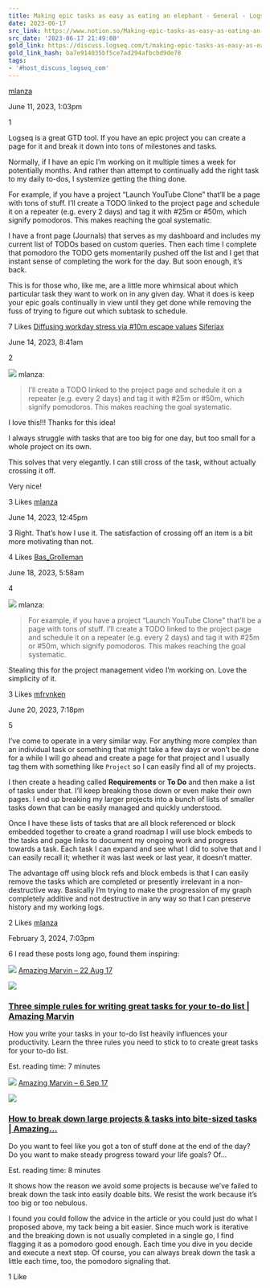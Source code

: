 ```yaml
---
title: Making epic tasks as easy as eating an elephant - General - Logseq
date: 2023-06-17
src_link: https://www.notion.so/Making-epic-tasks-as-easy-as-eating-an-elephant-General-Logseq-537835f39f5648cf963186bc0e4073c2
src_date: '2023-06-17 21:49:00'
gold_link: https://discuss.logseq.com/t/making-epic-tasks-as-easy-as-eating-an-elephant/18458
gold_link_hash: ba7e914035bf5ce7ad294afbcbd9de78
tags:
- '#host_discuss_logseq_com'
---
```



[mlanza](https://discuss.logseq.com/u/mlanza)

 June 11, 2023, 1:03pm
 
1

Logseq is a great GTD tool. If you have an epic project you can create a page for it and break it down into tons of milestones and tasks.


Normally, if I have an epic I’m working on it multiple times a week for potentially months. And rather than attempt to continually add the right task to my daily to-dos, I systemize getting the thing done.


For example, if you have a project “Launch YouTube Clone” that’ll be a page with tons of stuff. I’ll create a TODO linked to the project page and schedule it on a repeater (e.g. every 2 days) and tag it with #25m or #50m, which signify pomodoros. This makes reaching the goal systematic.


I have a front page (Journals) that serves as my dashboard and includes my current list of TODOs based on custom queries. Then each time I complete that pomodoro the TODO gets momentarily pushed off the list and I get that instant sense of completing the work for the day. But soon enough, it’s back.


This is for those who, like me, are a little more whimsical about which particular task they want to work on in any given day. What it does is keep your epic goals continually in view until they get done while removing the fuss of trying to figure out which subtask to schedule.



7 Likes
[Diffusing workday stress via #10m escape values](https://discuss.logseq.com/t/diffusing-workday-stress-via-10m-escape-values/18901)
[Siferiax](https://discuss.logseq.com/u/Siferiax)

 June 14, 2023, 8:41am
 
2


![](https://discuss.logseq.com/user_avatar/discuss.logseq.com/mlanza/40/10887_2.png) mlanza:

> I’ll create a TODO linked to the project page and schedule it on a repeater (e.g. every 2 days) and tag it with #25m or #50m, which signify pomodoros. This makes reaching the goal systematic.



I love this!!! Thanks for this idea!



I always struggle with tasks that are too big for one day, but too small for a whole project on its own.


This solves that very elegantly. I can still cross of the task, without actually crossing it off.


Very nice!


3 Likes
[mlanza](https://discuss.logseq.com/u/mlanza)

 June 14, 2023, 12:45pm
 
3
Right. That’s how I use it. The satisfaction of crossing off an item is a bit more motivating than not.


4 Likes
[Bas\_Grolleman](https://discuss.logseq.com/u/Bas_Grolleman)

 June 18, 2023, 5:58am
 
4


![](https://discuss.logseq.com/user_avatar/discuss.logseq.com/mlanza/40/10887_2.png) mlanza:

> For example, if you have a project “Launch YouTube Clone” that’ll be a page with tons of stuff. I’ll create a TODO linked to the project page and schedule it on a repeater (e.g. every 2 days) and tag it with #25m or #50m, which signify pomodoros. This makes reaching the goal systematic.



Stealing this for the project management video I’m working on. Love the simplicity of it.


3 Likes
[mfrvnken](https://discuss.logseq.com/u/mfrvnken)

 June 20, 2023, 7:18pm
 
5

I’ve come to operate in a very similar way. For anything more complex than an individual task or something that might take a few days or won’t be done for a while I will go ahead and create a page for that project and I usually tag them with something like `Project` so I can easily find all of my projects.


I then create a heading called **Requirements** or **To Do** and then make a list of tasks under that. I’ll keep breaking those down or even make their own pages. I end up breaking my larger projects into a bunch of lists of smaller tasks down that can be easily managed and quickly understood.


Once I have these lists of tasks that are all block referenced or block embedded together to create a grand roadmap I will use block embeds to the tasks and page links to document my ongoing work and progress towards a task. Each task I can expand and see what I did to solve that and I can easily recall it; whether it was last week or last year, it doesn’t matter.


The advantage off using block refs and block embeds is that I can easily remove the tasks which are completed or presently irrelevant in a non-destructive way. Basically I’m trying to make the progression of my graph completely additive and not destructive in any way so that I can preserve history and my working logs.



2 Likes
[mlanza](https://discuss.logseq.com/u/mlanza)

 February 3, 2024, 7:03pm
 
6
I read these posts long ago, found them inspiring:


![](https://discuss.logseq.com/uploads/default/original/2X/6/6d47c9fe7c1c5190a33c68f88f150ec5296d208c.png)
[Amazing Marvin – 22 Aug 17](https://blog.amazingmarvin.com/three-simple-rules-writing-great-tasks-to-do-list/ "07:05AM - 22 August 2017")

![](https://discuss.logseq.com/uploads/default/optimized/2X/4/4c2bec089c357596d1736ca770ce624fa0d1bedb_2_690x202.png)
### [Three simple rules for writing great tasks for your to-do list | Amazing Marvin](https://blog.amazingmarvin.com/three-simple-rules-writing-great-tasks-to-do-list/)


How you write your tasks in your to-do list heavily influences your productivity. Learn the three rules you need to stick to to create great tasks for your to-do list.



Est. reading time: 7 minutes






![](https://discuss.logseq.com/uploads/default/original/2X/6/6d47c9fe7c1c5190a33c68f88f150ec5296d208c.png)
[Amazing Marvin – 6 Sep 17](https://blog.amazingmarvin.com/break-large-projects-tasks-bite-sized-tasks/ "06:52PM - 06 September 2017")

![](https://discuss.logseq.com/uploads/default/optimized/2X/6/6ca1937c12894ef1a271b364715e15dc31cd7c50_2_690x202.png)
### [How to break down large projects & tasks into bite-sized tasks | Amazing...](https://blog.amazingmarvin.com/break-large-projects-tasks-bite-sized-tasks/)


Do you want to feel like you got a ton of stuff done at the end of the day? Do you want to make steady progress toward your life goals? Of…



Est. reading time: 8 minutes





It shows how the reason we avoid some projects is because we’ve failed to break down the task into easily doable bits. We resist the work because it’s too big or too nebulous.


I found you could follow the advice in the article or you could just do what I proposed above, my tack being a bit easier. Since much work is iterative and the breaking down is not usually completed in a single go, I find flagging it as a pomodoro good enough. Each time you dive in you decide and execute a next step. Of course, you can always break down the task a little each time, too, the pomodoro signaling that.


1 Like